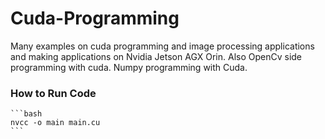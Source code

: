 # Cuda-Programming
Many examples on cuda programming and image processing applications and making applications on Nvidia Jetson AGX Orin. Also OpenCv side programming with cuda. Numpy programming with Cuda.


### How to Run Code 
    ```bash
    nvcc -o main main.cu
    ```